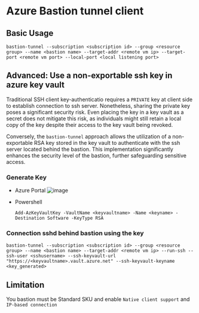 # Azure Bastion tunnel client

## Basic Usage

```
bastion-tunnel --subscription <subscription id> --group <resource group> --name <bastion name> --target-addr <remote vm ip> --target-port <remote vm port> --local-port <local listening port>
```

## Advanced: Use a non-exportable ssh key in azure key vault

Traditional SSH client key-authenticatio requires a `PRIVATE` key at client side to establish connection to ssh server. 
Nonetheless, sharing the private key poses a significant security risk. Even placing the key in a key vault as a secret does not mitigate this risk, as individuals might still retain a local copy of the key despite their access to the key vault being revoked.

Conversely, the `bastion-tunnel` approach allows the utilization of a non-exportable RSA key stored in the key vault to authenticate with the ssh server located behind the bastion. This implementation significantly enhances the security level of the bastion, further safeguarding sensitive access.

### Generate Key 

 * Azure Portal
   ![image](https://github.com/tg123/azbastion/assets/170430/a4020256-69e4-49e1-884a-3d7c0c115006)

 * Powershell

   `Add-AzKeyVaultKey -VaultName <keyvaultname> -Name <keyname> -Destination Software -KeyType RSA`

### Connection sshd behind bastion using the key

```
bastion-tunnel --subscription <subscription id> --group <resource group> --name <bastion name> --target-addr <remote vm ip> --run-ssh --ssh-user <sshusername> --ssh-keyvault-url "https://<keyvaultname>.vault.azure.net" --ssh-keyvault-keyname <key_generated>
```  


## Limitation

You bastion must be Standard SKU and enable `Native client support` and `IP-based connection`
